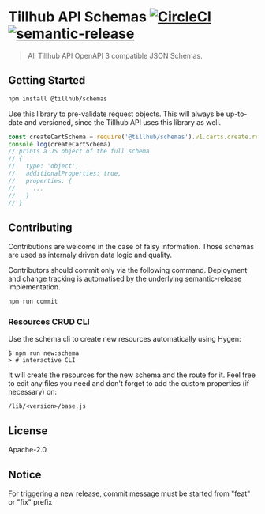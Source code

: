 # Tillhub API Schemas [![CircleCI](https://circleci.com/gh/tillhub/schemas/tree/master.svg?style=svg)](https://circleci.com/gh/tillhub/schemas/tree/master) [![semantic-release](https://img.shields.io/badge/%20%20%F0%9F%93%A6%F0%9F%9A%80-semantic--release-e10079.svg)](https://github.com/semantic-release/semantic-release)

> All Tillhub API OpenAPI 3 compatible JSON Schemas.

## Getting Started

```bash
npm install @tillhub/schemas
```

Use this library to pre-validate request objects. This will always be up-to-date and versioned, since the Tillhub API uses this library as well.

```js
const createCartSchema = require('@tillhub/schemas').v1.carts.create.request
console.log(createCartSchema)
// prints a JS object of the full schema
// {
//   type: 'object',
//   additionalProperties: true,
//   properties: {
//     ...
//   }
// }
```

## Contributing

Contributions are welcome in the case of falsy information. Those schemas are used as internaly driven data logic and quality.

Contributors should commit only via the following command. Deployment and change tracking is automatised by the underlying semantic-release implementation.

```bash
npm run commit
```

### Resources CRUD CLI

Use the schema cli to create new resources automatically using Hygen:

```console
$ npm run new:schema
> # interactive CLI
```

It will create the resources for the new schema and the route for it.
Feel free to edit any files you need and don't forget to add the custom properties (if necessary) on:

`/lib/<version>/base.js`

## License

Apache-2.0

## Notice

For triggering a new release, commit message must be started from "feat" or "fix" prefix 
